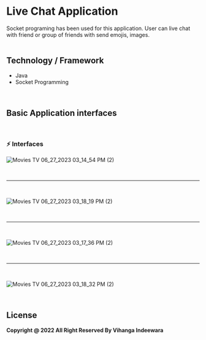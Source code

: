 # Live Chat Application
Socket programing has been used for this application. User can live chat with friend or group of friends with send emojis, images.
<br>
<br>
<h2>Technology / Framework</h2>
<ul>
    <li>Java</li>
    <li>Socket Programming</li>
</ul>
<br>
<h2>Basic Application interfaces</h2>
<br>
<h3>⚡ Interfaces</h3>

![Movies   TV 06_27_2023 03_14_54 PM (2)](https://github.com/VihangaIndeewara/Live-Chat-Application/assets/101233779/4720eb04-1ae1-4b6c-a904-a781a45bbcff)

<br/>
<hr>
<br/>

![Movies   TV 06_27_2023 03_18_19 PM (2)](https://github.com/VihangaIndeewara/Live-Chat-Application/assets/101233779/740770f2-09e4-4c85-a8a7-98e4bb202501)

<br/>
<hr>
<br/>

![Movies   TV 06_27_2023 03_17_36 PM (2)](https://github.com/VihangaIndeewara/Live-Chat-Application/assets/101233779/27bfde49-3f5b-4547-85a9-ccc5090c5302)

<br/>
<hr>
<br/>

![Movies   TV 06_27_2023 03_18_32 PM (2)](https://github.com/VihangaIndeewara/Live-Chat-Application/assets/101233779/130f03c4-f91d-48dc-9834-0151285d9b51)



<br>
<h2>License</h2>
<b>Copyright @ 2022 All Right Reserved By Vihanga Indeewara</b>
